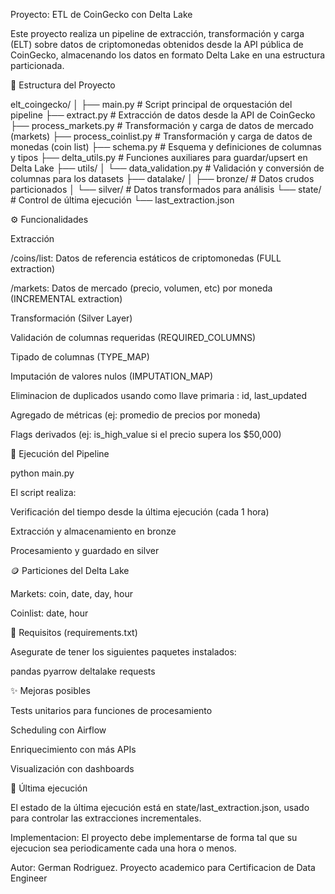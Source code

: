 Proyecto: ETL de CoinGecko con Delta Lake

Este proyecto realiza un pipeline de extracción, transformación y carga (ELT) sobre datos de criptomonedas obtenidos desde la API pública de CoinGecko, almacenando los datos en formato Delta Lake en una estructura particionada.

📂 Estructura del Proyecto

elt_coingecko/
│
├── main.py                       # Script principal de orquestación del pipeline
├── extract.py                    # Extracción de datos desde la API de CoinGecko
├── process_markets.py           # Transformación y carga de datos de mercado (markets)
├── process_coinlist.py          # Transformación y carga de datos de monedas (coin list)
├── schema.py                    # Esquema y definiciones de columnas y tipos
├── delta_utils.py               # Funciones auxiliares para guardar/upsert en Delta Lake
├── utils/
│   └── data_validation.py       # Validación y conversión de columnas para los datasets
├── datalake/
│   ├── bronze/                  # Datos crudos particionados
│   └── silver/                  # Datos transformados para análisis
└── state/                       # Control de última ejecución
    └── last_extraction.json

⚙️ Funcionalidades

Extracción

/coins/list: Datos de referencia estáticos de criptomonedas (FULL extraction)

/markets: Datos de mercado (precio, volumen, etc) por moneda (INCREMENTAL extraction)

Transformación (Silver Layer)

Validación de columnas requeridas (REQUIRED_COLUMNS)

Tipado de columnas (TYPE_MAP)

Imputación de valores nulos (IMPUTATION_MAP)

Eliminacion de duplicados usando como llave primaria : id, last_updated

Agregado de métricas (ej: promedio de precios por moneda)

Flags derivados (ej: is_high_value si el precio supera los $50,000)

🧪 Ejecución del Pipeline

python main.py

El script realiza:

Verificación del tiempo desde la última ejecución (cada 1 hora)

Extracción y almacenamiento en bronze

Procesamiento y guardado en silver

🪙 Particiones del Delta Lake

Markets: coin, date, day, hour

Coinlist: date, hour

📌 Requisitos (requirements.txt)

Asegurate de tener los siguientes paquetes instalados:

pandas
pyarrow
deltalake
requests

✨ Mejoras posibles

Tests unitarios para funciones de procesamiento

Scheduling con Airflow

Enriquecimiento con más APIs

Visualización con dashboards

📅 Última ejecución

El estado de la última ejecución está en state/last_extraction.json, usado para controlar las extracciones incrementales.

Implementacion: El proyecto debe implementarse de forma tal que su ejecucion sea periodicamente cada una hora o  menos.

Autor: German Rodriguez. Proyecto academico para Certificacion de Data Engineer